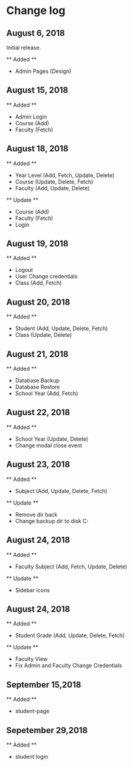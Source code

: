 # Change log

## August 6, 2018

Initial release.

** Added ** 

- Admin Pages (Design)

## August 15, 2018

** Added ** 

- Admin Login
- Course (Add)
- Faculty (Fetch)

## August 18, 2018

** Added **

- Year Level (Add, Fetch, Update, Delete)
- Course (Update, Delete, Fetch)
- Faculty (Add, Update, Delete)

** Update **

- Course (Add)
- Faculty (Fetch)
- Login

## August 19, 2018

** Added **

- Logout
- User Change credentials
- Class (Add, Fetch)

## August 20, 2018

** Added **

- Student (Add, Update, Delete, Fetch)
- Class (Update, Delete)

## August 21, 2018

** Added **

- Database Backup
- Database Restore
- School Year (Add, Fetch)

## August 22, 2018

** Added **

- School Year (Update, Delete)
- Change modal close event

## August 23, 2018

** Added **

- Subject (Add, Update, Delete, Fetch)

** Update **
- Remove dir back
- Change backup dir to disk C:

## August 24, 2018

** Added **

- Faculty Subject (Add, Fetch, Update, Delete)

** Update **

- Sidebar icons

## August 24, 2018

** Added **

- Student Grade (Add, Update, Delete, Fetch)

** Update **

- Faculty View
- Fix Admin and Faculty Change Credentials

## September 15,2018

** Added **
- student-page

## Sepetember 29,2018

** Added **
- student login